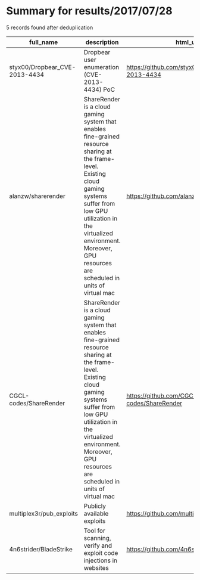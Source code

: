 
# Summary for results/2017/07/28
    
5 records found after deduplication

| full_name | description | html_url | matched_list | matched_count | pushed_at | size | stargazers_count | language | forks_count |
|-------------------------------|------------------------------------------------------------------------------------------------------------------------------------------------------------------------------------------------------------------------------------------------------------------|--------------------------------------------------|----------------------|-----------------|---------------------------|--------|--------------------|------------|---------------|
| styx00/Dropbear_CVE-2013-4434 | Dropbear user enumeration (CVE-2013-4434) PoC | https://github.com/styx00/Dropbear_CVE-2013-4434 | ['cve poc', 'cve-2'] | 2 | 2017-07-28 10:36:58+00:00 | 2 | 2 | Shell | 1 |
| alanzw/sharerender | ShareRender is a cloud gaming system that enables fine-grained resource sharing at the frame-level. Existing cloud gaming systems suffer from low GPU utilization in the virtualized environment. Moreover, GPU resources are scheduled in units of virtual mac | https://github.com/alanzw/sharerender | ['exploit'] | 1 | 2017-07-28 03:45:33+00:00 | 109206 | 12 | C++ | 4 |
| CGCL-codes/ShareRender | ShareRender is a cloud gaming system that enables fine-grained resource sharing at the frame-level. Existing cloud gaming systems suffer from low GPU utilization in the virtualized environment. Moreover, GPU resources are scheduled in units of virtual mac | https://github.com/CGCL-codes/ShareRender | ['exploit'] | 1 | 2017-07-28 06:28:42+00:00 | 109214 | 4 | C++ | 1 |
| multiplex3r/pub_exploits | Publicly available exploits | https://github.com/multiplex3r/pub_exploits | ['exploit'] | 1 | 2017-07-28 06:02:51+00:00 | 8 | 0 | Python | 0 |
| 4n6strider/BladeStrike | Tool for scanning, verify and exploit code injections in websites | https://github.com/4n6strider/BladeStrike | ['exploit'] | 1 | 2017-07-28 18:22:03+00:00 | 15 | 0 | | 0 |

